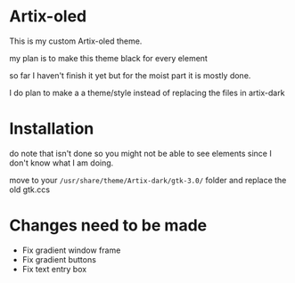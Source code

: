 # Artix-oled
This is my custom Artix-oled theme.

my plan is to make this theme black for every element

so far I haven't finish it yet but for the moist part it is mostly done.

I do plan to make a a theme/style instead of replacing the files in artix-dark 

# Installation
do note that isn't done so you might not be able to see elements since I don't know what I am doing.

move to your `/usr/share/theme/Artix-dark/gtk-3.0/` folder and replace the old gtk.ccs

# Changes need to be made
- Fix gradient window frame
- Fix gradient buttons
- Fix text entry box
